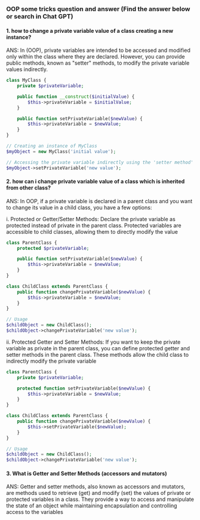 ### OOP some tricks question and answer (Find the answer below or search in Chat GPT)

#### 1. how to change a private variable value of a class creating a new instance?
ANS:
In (OOP), private variables are intended to be accessed and modified only within the class where they are declared. However, you can provide public methods, known as "setter" methods, to modify the private variable values indirectly.

```php
class MyClass {
    private $privateVariable;

    public function __construct($initialValue) {
        $this->privateVariable = $initialValue;
    }

    public function setPrivateVariable($newValue) {
        $this->privateVariable = $newValue;
    }
}

// Creating an instance of MyClass
$myObject = new MyClass('initial value');

// Accessing the private variable indirectly using the 'setter method'
$myObject->setPrivateVariable('new value');

```

#### 2. how can i change private variable value of a class which is inherited from other class?
ANS:
In OOP, if a private variable is declared in a parent class and you want to change its value in a child class, you have a few options:

i. Protected or Getter/Setter Methods:
        Declare the private variable as protected instead of private in the parent class. Protected variables are accessible to child classes, allowing them to directly modify the value
        
```php
class ParentClass {
    protected $privateVariable;

    public function setPrivateVariable($newValue) {
        $this->privateVariable = $newValue;
    }
}

class ChildClass extends ParentClass {
    public function changePrivateVariable($newValue) {
        $this->privateVariable = $newValue;
    }
}

// Usage
$childObject = new ChildClass();
$childObject->changePrivateVariable('new value');
```
ii. Protected Getter and Setter Methods:
        If you want to keep the private variable as private in the parent class, you can define protected getter and setter methods in the parent class. These methods allow the child class to indirectly modify the private variable

```php
class ParentClass {
    private $privateVariable;

    protected function setPrivateVariable($newValue) {
        $this->privateVariable = $newValue;
    }
}

class ChildClass extends ParentClass {
    public function changePrivateVariable($newValue) {
        $this->setPrivateVariable($newValue);
    }
}

// Usage
$childObject = new ChildClass();
$childObject->changePrivateVariable('new value');
```

#### 3. What is Getter and Setter Methods (accessors and mutators)
ANS:
Getter and setter methods, also known as accessors and mutators, are methods used to retrieve (get) and modify (set) the values of private or protected variables in a class. They provide a way to access and manipulate the state of an object while maintaining encapsulation and controlling access to the variables
